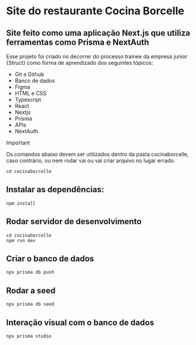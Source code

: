 # Site do restaurante Cocina Borcelle

## Site feito como uma aplicação Next.js que utiliza ferramentas como Prisma e NextAuth

Esse projeto foi criado no decorrer do processo trainee da empresa junior {Struct} como forma de aprendizado dos seguintes tópicos:

-   Git e Github
-   Banco de dados
-   Figma
-   HTML e CSS
-   Typescript
-   React
-   Nextjs
-   Prisma
-   APIs
-   NextAuth

> [!IMPORTANT]
> Os comandos abaixo devem ser utilizados dentro da pasta cocinaborcelle, caso contrário, ou nem rodar vai ou vai criar arquivo no lugar errado.

```
cd cocinaborcelle
```

## Instalar as dependências:

```
npm install
```

## Rodar servidor de desenvolvimento

```
cd cocinaborcelle
npm run dev
```

## Criar o banco de dados

```
npx prisma db push
```

## Rodar a seed

```
npx prisma db seed
```

## Interação visual com o banco de dados

```
npx prisma studio
```
